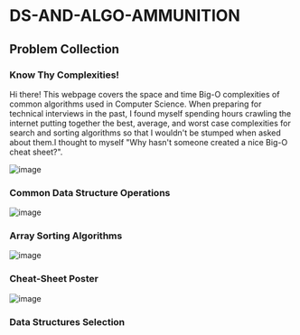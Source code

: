 # DS-AND-ALGO-AMMUNITION

## Problem Collection

### Know Thy Complexities!
Hi there!  This webpage covers the space and time Big-O complexities of common algorithms used in Computer Science.  When preparing for technical interviews in the past, I found myself spending hours crawling the internet putting together the best, average, and worst case complexities for search and sorting algorithms so that I wouldn't be stumped when asked about them.I thought to myself "Why hasn't someone created a nice Big-O cheat sheet?".

![image](https://user-images.githubusercontent.com/60667917/97528701-597c1f80-19d4-11eb-9a7d-9185c741b2da.png)

### Common Data Structure Operations

![image](https://user-images.githubusercontent.com/60667917/97528954-ed4deb80-19d4-11eb-9033-0deb40cd98f2.png)

### Array Sorting Algorithms

![image](https://user-images.githubusercontent.com/60667917/97529149-4ddd2880-19d5-11eb-992e-77febdc9244b.png)

### Cheat-Sheet Poster

![image](https://user-images.githubusercontent.com/60667917/97529521-18850a80-19d6-11eb-87d5-59cb3c919f64.png)

### Data Structures Selection





